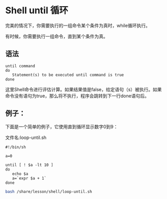 # Shell until 循环 			

完美的情况下，你需要执行的一组命令某个条件为真时，while循环执行。

有时候，你需要执行一组命令，直到某个条件为真。

## 语法

```
until command
do
   Statement(s) to be executed until command is true
done
```

这里Shell命令进行评估计算。如果结果值是false，给定语句（s）被执行。如果命令没有语句为true，那么将不执行，程序会跳转到下一行done语句后。

## 例子：

下面是一个简单的例子，它使用直到循环显示数字0到9：

文件名:loop-until.sh

```shell
#!/bin/sh

a=0

until [ ! $a -lt 10 ]
do
   echo $a
   a=`expr $a + 1`
done
```

```bash
bash /share/lesson/shell/loop-until.sh
```

